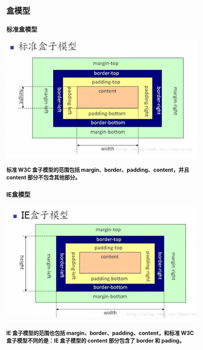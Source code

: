 ## 盒模型
### 标准盒模型<br/>
![text](./img/biaozhun.jpg)<br/><br/>
**标准 W3C 盒子模型的范围包括 margin、border、padding、content，并且 content 部分不包含其他部分。**


### IE盒模型
![text](./img/ie.jpg)<br/><br/>
**IE 盒子模型的范围也包括 margin、border、padding、content，和标准 W3C 盒子模型不同的是：IE 盒子模型的 content 部分包含了 border 和 pading。**